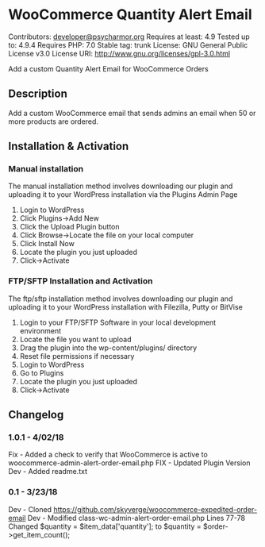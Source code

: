 WooCommerce Quantity Alert Email 
=

Contributors: developer@psycharmor.org
Requires at least: 4.9
Tested up to: 4.9.4
Requires PHP: 7.0
Stable tag: trunk
License: GNU General Public License v3.0
License URI: http://www.gnu.org/licenses/gpl-3.0.html

Add a custom Quantity Alert Email for WooCommerce Orders

## Description 
Add a custom WooCommerce email that sends admins an email when 50 or more products are ordered.

## Installation & Activation

### Manual installation

The manual installation method involves downloading our plugin and uploading it to your WordPress installation via the Plugins Admin Page

1. Login to WordPress
1. Click Plugins->Add New
1. Click the Upload Plugin button
1. Click Browse->Locate the file on your local computer
1. Click Install Now
1. Locate the plugin you just uploaded
1. Click->Activate

### FTP/SFTP Installation and Activation

The ftp/sftp installation method involves downloading our plugin and uploading it to your WordPress installation with Filezilla, Putty or BitVise

1. Login to your FTP/SFTP Software in your local development environment 
1. Locate the file you want to upload 
1. Drag the plugin into the wp-content/plugins/ directory 
1. Reset file permissions if necessary 
1. Login to WordPress 
1. Go to Plugins 
1. Locate the plugin you just uploaded 
1. Click->Activate 

## Changelog 

### 1.0.1 - 4/02/18

Fix - Added a check to verify that WooCommerce is active to woocommerce-admin-alert-order-email.php
FIX - Updated Plugin Version
Dev - Added readme.txt

### 0.1 - 3/23/18
Dev - Cloned https://github.com/skyverge/woocommerce-expedited-order-email
Dev - Modified class-wc-admin-alert-order-email.php Lines 77-78 Changed $quantity = $item_data[\'quantity\']; to $quantity = $order->get_item_count();
